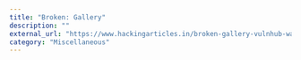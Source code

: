 ```yaml
---
title: "Broken: Gallery"
description: ""
external_url: "https://www.hackingarticles.in/broken-gallery-vulnhub-walkthrough/"
category: "Miscellaneous"
---
```

